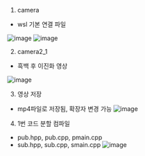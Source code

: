 1. camera
+ wsl 기본 연결 파일

![image](https://github.com/user-attachments/assets/f7efca2e-ac66-48f7-a5fb-5f707a887e2d)
![image](https://github.com/user-attachments/assets/f331ad03-f5ec-40f6-a6d2-bf2d2ad72cc8)

2. camera2_1
+ 흑백 후 이진화 영상

![image](https://github.com/user-attachments/assets/78831f53-afbd-468d-a281-8ec0edaa5e23)

3. 영상 저장
+ mp4파일로 저장됨, 확장자 변경 가능 
![image](https://github.com/user-attachments/assets/01f0e2a6-40cb-47a4-84d6-1e11399fcf22)

4. 1번 코드 분할 컴파일
+ pub.hpp, pub.cpp, pmain.cpp
+ sub.hpp, sub.cpp, smain.cpp
![image](https://github.com/user-attachments/assets/25b7e10e-ead9-4e5b-a9c1-a7b085fc7625)
